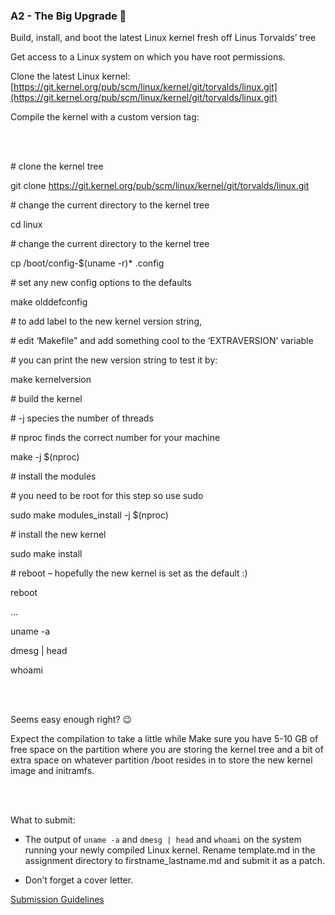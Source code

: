 ### A2 - The Big Upgrade 🎢

Build, install, and boot the latest Linux kernel fresh off Linus Torvalds’ tree

Get access to a Linux system on which you have root permissions.

Clone the latest Linux kernel: [https://git.kernel.org/pub/scm/linux/kernel/git/torvalds/linux.git](https://git.kernel.org/pub/scm/linux/kernel/git/torvalds/linux.git)

Compile the kernel with a custom version tag:

<br></br>

\# clone the kernel tree

git clone https://git.kernel.org/pub/scm/linux/kernel/git/torvalds/linux.git

\# change the current directory to the kernel tree

cd linux

\# change the current directory to the kernel tree

cp /boot/config-$(uname -r)* .config

\# set any new config options to the defaults

make olddefconfig

\# to add label to the new kernel version string,

\# edit ‘Makefile” and add something cool to the ‘EXTRAVERSION’ variable

\# you can print the new version string to test it by:

make kernelversion

\# build the kernel

\# -j species the number of threads

\# nproc finds the correct number for your machine

make -j $(nproc)

\# install the modules

\# you need to be root for this step so use sudo

sudo make modules_install -j $(nproc)

\# install the new kernel

sudo make install

\# reboot – hopefully the new kernel is set as the default :)

reboot

...

uname -a

dmesg | head

whoami

<br></br>

Seems easy enough right? 😉

Expect the compilation to take a little while Make sure you have 5-10 GB of free space on the partition where you are storing the kernel tree and a bit of extra space on whatever partition /boot resides in to store the new kernel image and initramfs.

<br></br>

What to submit:

* The output of `uname -a` and `dmesg | head` and `whoami` on the system running your newly compiled Linux kernel. Rename template.md in the assignment directory to firstname_lastname.md and submit it as a patch.

* Don’t forget a cover letter.

[Submission Guidelines](submission_guidelines.html)
